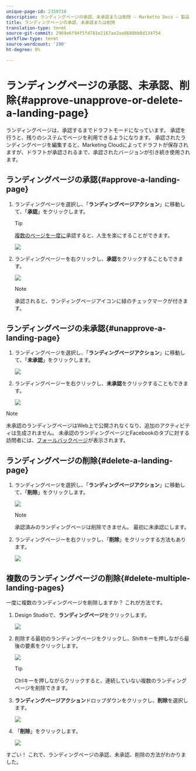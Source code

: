 ```yaml
---
unique-page-id: 2359710
description: ランディングページの承認、未承認または削除 — Marketto Docs — 製品ドキュメント
title: ランディングページの承認、未承認または削除
translation-type: tm+mt
source-git-commit: 2969e6f94f5fd781e2167ae2aa8680bb8d134754
workflow-type: tm+mt
source-wordcount: '290'
ht-degree: 0%

---
```



# ランディングページの承認、未承認、削除{#approve-unapprove-or-delete-a-landing-page}

ランディングページは、承認するまでドラフトモードになっています。 承認を行うと、残りのシステムでページを利用できるようになります。 承認されたランディングページを編集すると、Marketing Cloudによってドラフトが保存されますが、ドラフトが承認されるまで、承認されたバージョンが引き続き使用されます。

## ランディングページの承認{#approve-a-landing-page}

1. ランディングページを選択し、「**ランディングページアクション**」に移動して、「**承認**」をクリックします。

   >[!TIP]
   >
   >[複数のページを一度に](/help/marketo/product-docs/demand-generation/landing-pages/landing-page-actions/approve-multiple-landing-pages-at-once.md)承認すると、人生を楽にすることができます。

   ![](assets/image2014-9-16-15-3a28-3a22.png)

1. ランディングページーを右クリックし、**承認**&#x200B;をクリックすることもできます。

   ![](assets/image2014-9-16-15-3a30-3a4.png)

   >[!NOTE]
   >
   >承認されると、ランディングページアイコンに緑のチェックマークが付きます。

## ランディングページの未承認{#unapprove-a-landing-page}

1. ランディングページを選択し、「**ランディングページアクション**」に移動して、「**未承認**」をクリックします。

   ![](assets/image2014-9-16-15-3a31-3a8.png)

1. ランディングページーを右クリックし、**未承認**&#x200B;をクリックすることもできます。

   ![](assets/image2014-9-16-15-3a31-3a34.png)

>[!NOTE]
>
>未承認のランディングページはWeb上で公開されなくなり、追加のアクティビティは生成されません。 未承認のランディングページとFacebookのタブに対する訪問者には、[フォールバックページ](/help/marketo/product-docs/administration/settings/set-a-fallback-page.md)が表示されます。

## ランディングページの削除{#delete-a-landing-page}

1. ランディングページを選択し、「**ランディングページアクション**」に移動して、「**削除**」をクリックします。

   ![](assets/image2014-9-16-15-3a49-3a59.png)

   >[!NOTE]
   >
   >承認済みのランディングページは削除できません。 最初に未承認にします。

1. ランディングページーを右クリックし、「**削除**」をクリックする方法もあります。

   ![](assets/image2014-9-16-15-3a50-3a40.png)

## 複数のランディングページの削除{#delete-multiple-landing-pages}

一度に複数のランディングページを削除しますか？ これが方法です。

1. Design Studioで、**ランディングページ**&#x200B;をクリックします。

   ![](assets/one.png)

1. 削除する最初のランディングページをクリックし、Shiftキーを押しながら最後の要素をクリックします。

   ![](assets/two.png)

   >[!TIP]
   >
   >Ctrlキーを押しながらクリックすると、連続していない複数のランディングページを削除できます。

1. **ランディングページアクション**&#x200B;ドロップダウンをクリックし、**削除**&#x200B;を選択します。

   ![](assets/three.png)

1. 「**削除**」をクリックします。

   ![](assets/four.png)

すごい！ これで、ランディングページの承認、未承認、削除の方法がわかりました。
